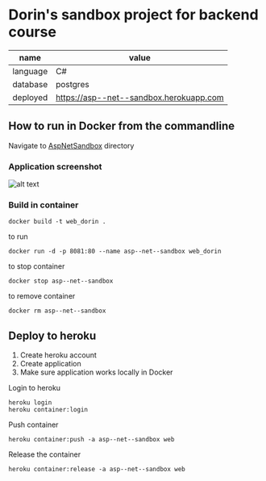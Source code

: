 ﻿# Dorin's sandbox project for backend course

name | value 
--- | ---
language | C#
database | postgres
deployed | https://asp--net--sandbox.herokuapp.com

## How to run in Docker from the commandline

Navigate to [AspNetSandbox](AspNetSandbox) directory

### Application screenshot

![alt text](file:///C:/Projects/Backend/AspNetSandbox/app_ss.PNG)

### Build in container
```
docker build -t web_dorin .
```

to run

```
docker run -d -p 8081:80 --name asp--net--sandbox web_dorin
```

to stop container
```
docker stop asp--net--sandbox
```

to remove container
```
docker rm asp--net--sandbox
```

## Deploy to heroku

1. Create heroku account
2. Create application
3. Make sure application works locally in Docker


Login to heroku
```
heroku login
heroku container:login
```

Push container
```
heroku container:push -a asp--net--sandbox web
```

Release the container
```
heroku container:release -a asp--net--sandbox web
```